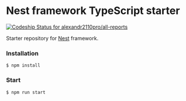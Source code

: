 # Nest framework TypeScript starter

[ ![Codeship Status for alexandr2110pro/all-reports](https://app.codeship.com/projects/12530750-e91a-0135-765c-6674745b23d8/status?branch=master)](https://app.codeship.com/projects/269831)

Starter repository for [Nest](https://github.com/kamilmysliwiec/nest) framework.

### Installation

```
$ npm install
```

### Start

```
$ npm run start
```
